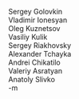 Sergey Golovkin <br/>
Vladimir Ionesyan <br/>
Oleg Kuznetsov <br/>
Vasiliy Kulik <br/>
Sergey Riakhovsky <br/>
Alexander Tchayka <br/>
Andrei Chikatilo <br/>
Valeriy Asratyan <br/>
Anatoly Slivko <br/>
-m